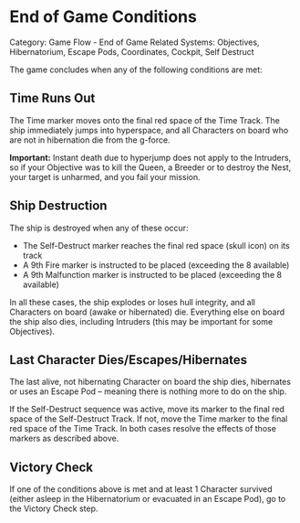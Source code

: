 # End of Game Conditions
Category: Game Flow - End of Game
Related Systems: Objectives, Hibernatorium, Escape Pods, Coordinates, Cockpit, Self Destruct

The game concludes when any of the following conditions are met:

## Time Runs Out
The Time marker moves onto the final red space of the Time Track. The ship immediately jumps into hyperspace, and all Characters on board who are not in hibernation die from the g-force.

**Important:** Instant death due to hyperjump does not apply to the Intruders, so if your Objective was to kill the Queen, a Breeder or to destroy the Nest, your target is unharmed, and you fail your mission.

## Ship Destruction
The ship is destroyed when any of these occur:
- The Self-Destruct marker reaches the final red space (skull icon) on its track
- A 9th Fire marker is instructed to be placed (exceeding the 8 available)
- A 9th Malfunction marker is instructed to be placed (exceeding the 8 available)

In all these cases, the ship explodes or loses hull integrity, and all Characters on board (awake or hibernated) die. Everything else on board the ship also dies, including Intruders (this may be important for some Objectives).

## Last Character Dies/Escapes/Hibernates
The last alive, not hibernating Character on board the ship dies, hibernates or uses an Escape Pod – meaning there is nothing more to do on the ship.

If the Self-Destruct sequence was active, move its marker to the final red space of the Self-Destruct Track. If not, move the Time marker to the final red space of the Time Track. In both cases resolve the effects of those markers as described above.

## Victory Check
If one of the conditions above is met and at least 1 Character survived (either asleep in the Hibernatorium or evacuated in an Escape Pod), go to the Victory Check step.